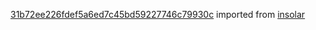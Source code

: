 [31b72ee226fdef5a6ed7c45bd59227746c79930c](https://github.com/insolar/insolar/commit/31b72ee226fdef5a6ed7c45bd59227746c79930c) imported from [insolar](https://github.com/insolar/insolar)
